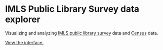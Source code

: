 # IMLS Public Library Survey data explorer

Visualizing and analyzing [IMLS public library survey](https://www.imls.gov/research-evaluation/data-collection/public-libraries-survey) data and [Census](https://data.census.gov/) data.

[View the interface.](https://beefoo.github.io/imls-data-explorer/)
